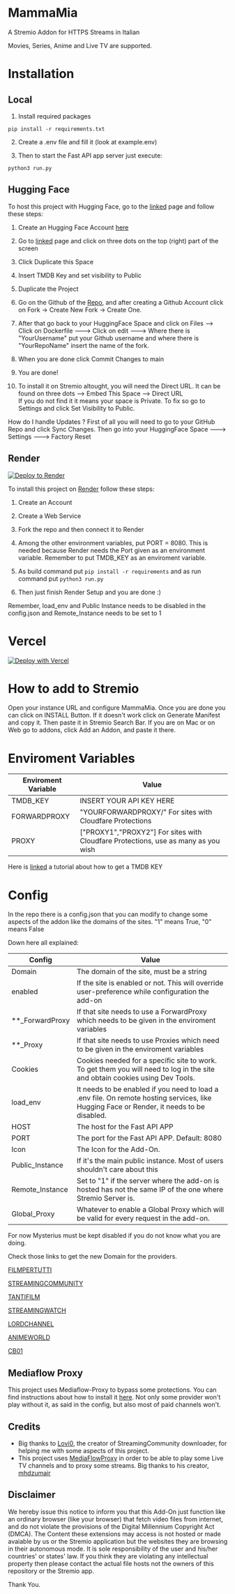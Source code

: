 
  

  

# MammaMia

  

  

  

  

A Stremio Addon for  HTTPS Streams in Italian

Movies, Series, Anime and Live TV are supported.

 
  

  

  

  

# Installation

  

  

  

## Local

  

  

  

1. Install required packages

  

  

  

``pip install -r requirements.txt ``

  2. Create a .env file and fill it (look at example.env)

    

  

3. Then to start the Fast API app server just execute:

  

  

``python3 run.py``

  



  

## Hugging Face

  

  

  

To host this project with Hugging Face, go to the [linked](https://huggingface.co/spaces/aiMAmmaM/DuplicateTheSpace) page and follow these steps:

  

  

  

  

1. Create an Hugging Face Account [here](https://huggingface.co/join)

  

2. Go to [linked](https://huggingface.co/spaces/aiMAmmaM/DuplicateTheSpace) page and click on three dots on the top (right) part of the screen

3. Click Duplicate this Space

4. Insert TMDB Key and set visibility to Public
 
5. Duplicate the Project

6. Go on the Github of the [Repo](https://github.com/UrloMythus/MammaMia/), and after creating a Github Account click on Fork -> Create New Fork -> Create One. 
7. After that go back to your HuggingFace Space and click on Files --> Click on Dockerfile ---> Click on edit ---> Where there is "YourUsername" put your Github username and where there is "YourRepoName" insert the name of the fork.
8. When you are done click Commit Changes to main
  

7. You are done!


  

  

8. To install it on Stremio altought, you will need the Direct URL. It can be found on three dots --> Embed This Space --> Direct URL      
   If you do not find it it means your space is Private. To fix so go to Settings and click Set Visibility to Public. 

 
  

 
How do I handle Updates ? First of all you will need to go to your GitHub Repo and click Sync Changes. Then go into your HuggingFace Space ---> Settings ---> Factory Reset
  

  

  

## Render

[![Deploy to Render](https://render.com/images/deploy-to-render-button.svg)](https://render.com/deploy?repo=https://github.com/robspera/MammaMia)

  

  

To install this project on [Render](https://render.com/) follow these steps:

  

  

  

1. Create an Account

  

  

  

2. Create a Web Service

  

  

  

3. Fork the repo and then connect it to Render

  

  

  

4. Among the other environment variables, put PORT = 8080. This is needed because Render needs the Port given as an environment variable. Remember to put TMDB_KEY as an enviroment variable.

  

  

  

5. As build command put `` pip install -r requirements `` and as run command put ``python3 run.py ``

  

  

  

6. Then just finish Render Setup and you are done :)

  

  

Remember, load_env and Public Instance needs to be disabled in the config.json and Remote_Instance needs to be set to 1

  

  

# Vercel
[![Deploy with Vercel](https://vercel.com/button)](https://vercel.com/new/clone?repository-url=https%3A%2F%2Fgithub.com%2FUrloMythus%2FMammaMia&env=PORT,TMDB_KEY&envDescription=PORT%20(8080)%20and%20API%20KEY%20of%20TMDB&envLink=https%3A%2F%2Fgithub.com%2FUrloMythus%2FMammaMia%2Fblob%2Fmain%2Fexample.env)

  

  

# How to add to Stremio

  

  

  

Open your instance URL and configure MammaMia. Once you are done you can click on INSTALL Button. If it doesn't work click on Generate Manifest and copy it. Then paste it  in Stremio Search Bar. If you are on Mac or on Web go to addons, click Add an Addon, and paste it there.

  

  

  

# Enviroment Variables

  

  

  

  

| Enviroment Variable | Value |
|-------------------------|---|
|TMDB_KEY|INSERT YOUR API KEY HERE|
|FORWARDPROXY| "YOURFORWARDPROXY/"  For sites with Cloudfare Protections|
|PROXY |  ["PROXY1","PROXY2"] For sites with Cloudfare Protections, use as many as you wish|

  

  

Here is [linked](https://www.themoviedb.org/settings/api) a tutorial about how to get a TMDB KEY

  

  

  

# Config

  

  

In the repo there is a config.json that you can modify to change some aspects of the addon like the domains of the sites. "1" means True, "0" means False

Down here all explained:

  

  

| Config | Value |
|-------------------------|---|
| Domain | The domain of the site, must be a string |
|enabled | If the site is enabled or not. This will override user-preference while configuration the add-on|
|**_ForwardProxy|If that site needs to use a ForwardProxy which needs to be given in the enviroment variables
|**_Proxy| If that site needs to use Proxies which need to be given in the enviroment variables
|Cookies| Cookies needed for a specific site to work. To get them you will need to log in the site and obtain cookies using Dev Tools. 
|load_env|It needs to be enabled if you need to load a .env file. On remote hosting services, like Hugging Face or Render, it needs to be disabled. |
|HOST| The host for the Fast API APP|
|PORT| The port for the Fast API APP. Default: 8080 |
|Icon| The Icon for the Add-On.|
|Public_Instance| If it's the main public instance. Most of users shouldn't care about this|
|Remote_Instance| Set to  "1" if the server where the add-on is hosted has not the same IP of the  one where Stremio Server is.|
|Global_Proxy| Whatever to enable a Global Proxy which will be valid for every request in the add-on.
  

For now Mysterius must be kept disabled if you do not know what you are doing.
  

Check those links to get the new Domain for the providers.

  

[FILMPERTUTTI](https://filmpertuttiiii.nuovo.live/)

  

[STREAMINGCOMMUNITY](https://t.me/+jlXmmprhtakxYWJh)

  

[TANTIFILM](https://tantinuovo.com/tantifilm-nuovo-indirizzo/)

  

[STREAMINGWATCH](https://t.me/streamingwatch)

  

[LORDCHANNEL](https://t.me/+5MQwrb3eqb81NGI0)

  

[ANIMEWORLD](https://t.me/AnimeWorldITA2)

[CB01](https://cb01official.community/)

## Mediaflow Proxy

This project uses Mediaflow-Proxy to bypass some protections. You can find instructions about how to install it [here](https://github.com/mhdzumair/mediaflow-proxy/).
Not only some provider won't play without it, as said in the config, but also most of paid channels won't. 

## Credits

 - Big thanks to [Lovi0](https://github.com/Lovi-0), the creator of StreamingCommunity downloader, for helping me with some aspects of this project.
 - This project uses [MediaFlowProxy](https://github.com/mhdzumair/mediaflow-proxy/) in order to be able to play some Live TV channels and to proxy some streams. Big thanks to his creator, [mhdzumair](https://github.com/mhdzumair)

## Disclaimer

We hereby issue this notice to inform you that this Add-On just function like an ordinary browser (like your browser) that fetch video files from internet, and do not violate the provisions of the Digital Millennium Copyright Act (DMCA). The Content these extensions may access is not hosted  or made avaiable by us or the Stremio application but the websites they are browsing in their autonomous mode. It is sole responsibility of the user and his/her countries' or states' law. If you think they are violating any intellectual property then please contact the actual file hosts not the owners of this repository or the Stremio app.

Thank You.


